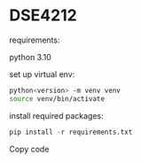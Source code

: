 # DSE4212

requirements:

python 3.10 


set up virtual env:

```bash
python<version> -m venv venv
source venv/bin/activate
```

install required packages:

```python
pip install -r requirements.txt
```


Copy code
